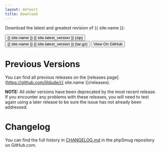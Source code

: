 ```yaml
---
layout: default
title: Download
---
```


Download the latest and greatest revision of {{ site.name }}:

<div class="center dwn-btns">
  <a href="https://github.com/lildude/{{ site.name }}/archive/{{ site.latest_version }}.zip">
    <button type="button" class="btn btn-primary btn-lg">
      <i class="icon-download-alt"></i> {{ site.name }} {{ site.latest_version }} (zip)
    </button></a>
  <a href="https://github.com/lildude/{{ site.name }}/archive/{{ site.latest_version }}.tar.gz">
    <button type="button" class="btn btn-primary btn-lg">
      <i class="icon-download-alt"></i> {{ site.name }} {{ site.latest_version }} (tar.gz)</button></a>
  <a href="https://github.com/lildude/{{ site.name }}">
    <button type="button" class="btn btn-primary btn-lg">
      <i class="icon-github"></i> View On GitHub</button></a>
</div>


# Previous Versions

You can find all previous releases on the [releases page](https://github.com/lildude/{{ site.name }}/releases).

**NOTE:** All older versions have been deprecated by the most recent release. If you encounter any problems with these releases, you will need to test again using a later release to be sure the issue has not already been addressed.

# Changelog

You can find the full history in [CHANGELOG.md](https://github.com/lildude/phpSmug/blob/master/CHANGELOG.md) in the phpSmug repository on GitHub.com.
